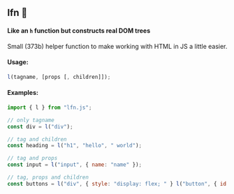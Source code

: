 ## lfn :elephant:

#### Like an `h` function but constructs real DOM trees

Small (373b) helper function to make working with HTML in JS a little easier.

#### Usage:

```js
l(tagname, [props [, children]]);
```

#### Examples:

```js
import { l } from "lfn.js";

// only tagname
const div = l("div");

// tag and children
const heading = l("h1", "hello", " world");

// tag and props
const input = l("input", { name: "name" });

// tag, props and children
const buttons = l("div", { style: "display: flex; " } l("button", { id: "btn_one" }), l("button", { id: "btn_two" }));
```
